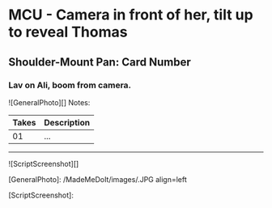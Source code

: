 # MCU - Camera in front of her, tilt up to reveal Thomas

## Shoulder-Mount Pan: Card Number

### Lav on Ali, boom from camera.

![GeneralPhoto][]
Notes: 

| Takes | Description |
|:---|:----|
| 01 | ... |

----

![ScriptScreenshot][]


[GeneralPhoto]:  /MadeMeDoIt/images/.JPG align=left

[ScriptScreenshot]: 